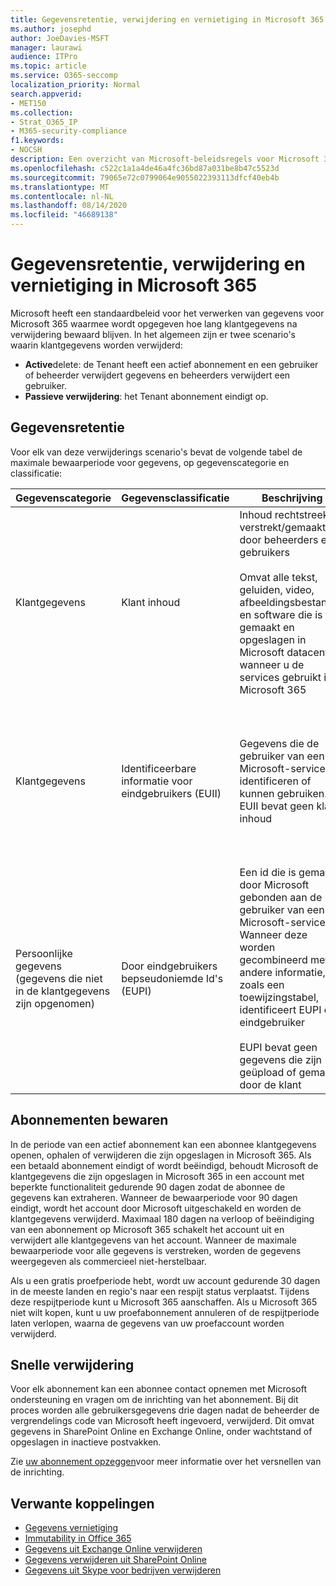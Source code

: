 ```yaml
---
title: Gegevensretentie, verwijdering en vernietiging in Microsoft 365
ms.author: josephd
author: JoeDavies-MSFT
manager: laurawi
audience: ITPro
ms.topic: article
ms.service: O365-seccomp
localization_priority: Normal
search.appverid:
- MET150
ms.collection:
- Strat_O365_IP
- M365-security-compliance
f1.keywords:
- NOCSH
description: Een overzicht van Microsoft-beleidsregels voor Microsoft 365 met betrekking tot gegevens behoud, verwijdering en vernietiging.
ms.openlocfilehash: c522c1a1a4de46a4fc36bd87a031be8b47c5523d
ms.sourcegitcommit: 79065e72c0799064e9055022393113dfcf40eb4b
ms.translationtype: MT
ms.contentlocale: nl-NL
ms.lasthandoff: 08/14/2020
ms.locfileid: "46689138"
---
```

# <a name="data-retention-deletion-and-destruction-in-microsoft-365"></a>Gegevensretentie, verwijdering en vernietiging in Microsoft 365

Microsoft heeft een standaardbeleid voor het verwerken van gegevens voor Microsoft 365 waarmee wordt opgegeven hoe lang klantgegevens na verwijdering bewaard blijven. In het algemeen zijn er twee scenario's waarin klantgegevens worden verwijderd:

- **Active**delete: de Tenant heeft een actief abonnement en een gebruiker of beheerder verwijdert gegevens en beheerders verwijdert een gebruiker.
- **Passieve verwijdering**: het Tenant abonnement eindigt op.

## <a name="data-retention"></a>Gegevensretentie

Voor elk van deze verwijderings scenario's bevat de volgende tabel de maximale bewaarperiode voor gegevens, op gegevenscategorie en classificatie:

| Gegevenscategorie | Gegevensclassificatie | Beschrijving | Voorbeelden | Bewaarperiode |
|-----------------|-----------------|-----------------|----------------------------------|-------------------------------|
| Klantgegevens | Klant inhoud| Inhoud rechtstreeks verstrekt/gemaakt door beheerders en gebruikers <br><br> Omvat alle tekst, geluiden, video, afbeeldingsbestanden en software die is gemaakt en opgeslagen in Microsoft datacenters wanneer u de services gebruikt in Microsoft 365 | Voorbeelden van de meest gebruikte Microsoft 365-toepassingen waarmee gebruikersgegevens kunnen maken zoals Word, Excel, PowerPoint, Outlook en OneNote <br><br> Klant inhoud omvat ook klantspecifieke geheimen (wachtwoorden, certificaten, versleutelingssleutels, opslag sleutels) | **Scenario voor actieve verwijdering:** hooguit 30 dagen <br><br> **Scenario voor passieve verwijdering:** 180 dagen |
| Klantgegevens | Identificeerbare informatie voor eindgebruikers (EUII) | Gegevens die de gebruiker van een Microsoft-service identificeren of kunnen gebruiken. EUII bevat geen klant inhoud | Gebruikersnaam of weergavenaam (Domein\gebruikersnaam) <br><br> User Principal Name (name@domain) <br><br>  Gebruikersspecifieke IP-adressen | **Scenario voor actieve verwijdering:** hooguit 180 dagen (alleen een tenantbeheerder actie) <br><br> **Scenario voor passieve verwijdering:** 180 dagen |
| Persoonlijke gegevens <br> (gegevens die niet in de klantgegevens zijn opgenomen) | Door eindgebruikers bepseudoniemde Id's (EUPI) | Een id die is gemaakt door Microsoft gebonden aan de gebruiker van een Microsoft-service. Wanneer deze worden gecombineerd met andere informatie, zoals een toewijzingstabel, identificeert EUPI de eindgebruiker <br><br> EUPI bevat geen gegevens die zijn geüpload of gemaakt door de klant | Gebruikers-GUID'S, PUIDs of Sid's <br><br> Sessie-Id's | **Scenario voor actieve verwijdering:** hooguit 30 dagen <br><br> **Scenario voor passieve verwijdering:** 180 dagen |

## <a name="subscription-retention"></a>Abonnementen bewaren

In de periode van een actief abonnement kan een abonnee klantgegevens openen, ophalen of verwijderen die zijn opgeslagen in Microsoft 365. Als een betaald abonnement eindigt of wordt beëindigd, behoudt Microsoft de klantgegevens die zijn opgeslagen in Microsoft 365 in een account met beperkte functionaliteit gedurende 90 dagen zodat de abonnee de gegevens kan extraheren. Wanneer de bewaarperiode voor 90 dagen eindigt, wordt het account door Microsoft uitgeschakeld en worden de klantgegevens verwijderd. Maximaal 180 dagen na verloop of beëindiging van een abonnement op Microsoft 365 schakelt het account uit en verwijdert alle klantgegevens van het account. Wanneer de maximale bewaarperiode voor alle gegevens is verstreken, worden de gegevens weergegeven als commercieel niet-herstelbaar.

Als u een gratis proefperiode hebt, wordt uw account gedurende 30 dagen in de meeste landen en regio's naar een respijt status verplaatst. Tijdens deze respijtperiode kunt u Microsoft 365 aanschaffen. Als u Microsoft 365 niet wilt kopen, kunt u uw proefabonnement annuleren of de respijtperiode laten verlopen, waarna de gegevens van uw proefaccount worden verwijderd.

## <a name="expedited-deletion"></a>Snelle verwijdering

Voor elk abonnement kan een abonnee contact opnemen met Microsoft ondersteuning en vragen om de inrichting van het abonnement. Bij dit proces worden alle gebruikersgegevens drie dagen nadat de beheerder de vergrendelings code van Microsoft heeft ingevoerd, verwijderd. Dit omvat gegevens in SharePoint Online en Exchange Online, onder wachtstand of opgeslagen in inactieve postvakken.

Zie [uw abonnement opzeggen](https://docs.microsoft.com/microsoft-365/commerce/subscriptions/cancel-your-subscription)voor meer informatie over het versnellen van de inrichting.

## <a name="related-links"></a>Verwante koppelingen

- [Gegevens vernietiging](microsoft-365-data-destruction.md)
- [Immutability in Office 365](microsoft-365-data-immutability.md)
- [Gegevens uit Exchange Online verwijderen](microsoft-365-exchange-online-data-deletion.md)
- [Gegevens verwijderen uit SharePoint Online](microsoft-365-sharepoint-online-data-deletion.md)
- [Gegevens uit Skype voor bedrijven verwijderen](microsoft-365-skype-data-deletion.md)
